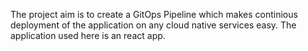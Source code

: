The project aim is to create a GitOps Pipeline which makes continious deployment of the application on any cloud native services easy. 
The application used here is an react app. 